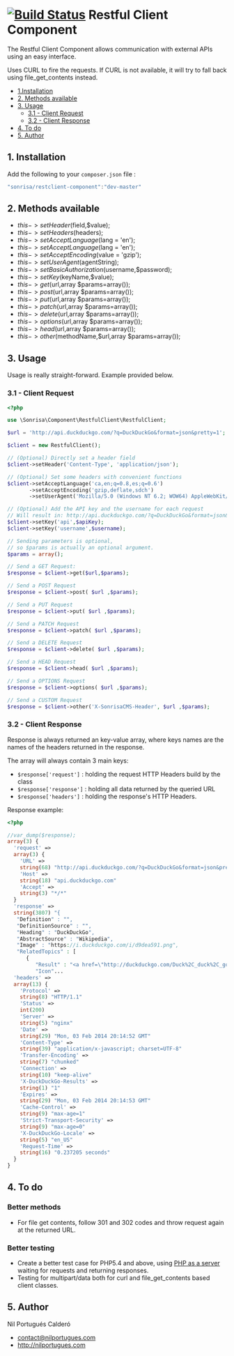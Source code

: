 # [![Build Status](https://travis-ci.org/sonrisa/restclient-component.png?branch=master)](https://travis-ci.org/sonrisa/restclient-component) Restful Client Component

The Restful Client Component allows communication with external APIs using an easy interface. 

Uses CURL to fire the requests. If CURL is not available, it will try to fall back using file_get_contents instead.

* [1.Installation](#block1)
* [2. Methods available](#block2)
* [3. Usage](#block3)
    * [3.1 - Client Request](#block3.1)
    * [3.2 - Client Response](#block3.2)
* [4. To do](#block4)
* [5. Author](#block5)

<a name="block1"></a>
## 1. Installation

Add the following to your `composer.json` file :

```js
"sonrisa/restclient-component":"dev-master"
```
<a name="block2"></a>
## 2. Methods available

- $this->setHeader($field,$value);
- $this->setHeaders($headers);
- $this->setAcceptLanguage($lang = 'en');
- $this->setAcceptLanguage($lang = 'en');
- $this->setAcceptEncoding($value = 'gzip');
- $this->setUserAgent($agentString);
- $this->setBasicAuthorization($username,$password);
- $this->setKey($keyName,$value);
- $this->get($url,array $params=array());
- $this->post($url,array $params=array());
- $this->put($url,array $params=array());
- $this->patch($url,array $params=array());
- $this->delete($url,array $params=array());
- $this->options($url,array $params=array());
- $this->head($url,array $params=array());
- $this->other($methodName,$url,array $params=array());

<a name="block3"></a>
## 3. Usage
Usage is really straight-forward. Example provided below.

<a name="block3.1"></a>
### 3.1 - Client Request
```php
<?php

use \Sonrisa\Component\RestfulClient\RestfulClient;

$url = 'http://api.duckduckgo.com/?q=DuckDuckGo&format=json&pretty=1';

$client = new RestfulClient();

// (Optional) Directly set a header field
$client->setHeader('Content-Type', 'application/json');

// (Optional) Set some headers with convenient functions
$client->setAcceptLanguage('ca,en;q=0.8,es;q=0.6')
       ->setAcceptEncoding('gzip,deflate,sdch')
       ->setUserAgent('Mozilla/5.0 (Windows NT 6.2; WOW64) AppleWebKit/537.36 (KHTML, like Gecko) Chrome/29.0.1547.2 Safari/537.36');

// (Optional) Add the API key and the username for each request
// Will result in: http://api.duckduckgo.com/?q=DuckDuckGo&format=json&pretty=1&api=$apiKey&username=$username
$client->setKey('api',$apiKey);
$client->setKey('username',$username);

// Sending parameters is optional,
// so $params is actually an optional argument.
$params = array();

// Send a GET Request:
$response = $client->get($url,$params);

// Send a POST Request
$response = $client->post( $url ,$params);

// Send a PUT Request
$response = $client->put( $url ,$params);

// Send a PATCH Request
$response = $client->patch( $url ,$params);

// Send a DELETE Request
$response = $client->delete( $url ,$params);

// Send a HEAD Request
$response = $client->head( $url ,$params);

// Send a OPTIONS Request
$response = $client->options( $url ,$params);

// Send a CUSTOM Request
$response = $client->other('X-SonrisaCMS-Header', $url ,$params);
```
<a name="block3.2"></a>
### 3.2 - Client Response
Response is always returned an key-value array, where keys names are the names of the headers returned in the response.

The array will always contain 3 main keys:

 - `$response['request']` : holding the request HTTP Headers build by the class
 - `$response['response']` : holding all data returned by the queried URL
 - `$response['headers']` : holding the response's HTTP Headers.

Response example:
```php
<?php

//var_dump($response);
array(3) {
  'request' =>
  array(3) {
    'URL' =>
    string(68) "http://api.duckduckgo.com/?q=DuckDuckGo&format=json&pretty=1?count=2"
    'Host' =>
    string(18) "api.duckduckgo.com"
    'Accept' =>
    string(3) "*/*"
  }
  'response' =>
  string(3807) "{
   "Definition" : "",
   "DefinitionSource" : "",
   "Heading" : "DuckDuckGo",
   "AbstractSource" : "Wikipedia",
   "Image" : "https://i.duckduckgo.com/i/d9dea591.png",
   "RelatedTopics" : [
      {
         "Result" : "<a href=\"http://duckduckgo.com/Duck%2C_duck%2C_goose\">Duck, duck, goose</a> - Duck, Duck, Goose or Duck, Duck, Gray Duck is a traditional children's game often first learned in pre-school or kindergarten  then later adapted on the playground for early elementary stu...",
         "Icon"...
  'headers' =>
  array(13) {
    'Protocol' =>
    string(8) "HTTP/1.1"
    'Status' =>
    int(200)
    'Server' =>
    string(5) "nginx"
    'Date' =>
    string(29) "Mon, 03 Feb 2014 20:14:52 GMT"
    'Content-Type' =>
    string(39) "application/x-javascript; charset=UTF-8"
    'Transfer-Encoding' =>
    string(7) "chunked"
    'Connection' =>
    string(10) "keep-alive"
    'X-DuckDuckGo-Results' =>
    string(1) "1"
    'Expires' =>
    string(29) "Mon, 03 Feb 2014 20:14:53 GMT"
    'Cache-Control' =>
    string(9) "max-age=1"
    'Strict-Transport-Security' =>
    string(9) "max-age=0"
    'X-DuckDuckGo-Locale' =>
    string(5) "en_US"
    'Request-Time' =>
    string(16) "0.237205 seconds"
  }
}
```

<a name="block4"></a>
## 4. To do

### Better methods
- For file get contents, follow 301 and 302 codes and throw request again at the returned URL.

### Better testing
- Create a better test case for PHP5.4 and above, using [PHP as a server](http://www.php.net/manual/en/features.commandline.webserver.php) waiting for requests and returning responses.
- Testing for multipart/data both for curl and file_get_contents based client classes.

<a name="block5"></a>
## 5. Author
Nil Portugués Calderó
 - <contact@nilportugues.com>
 - http://nilportugues.com
